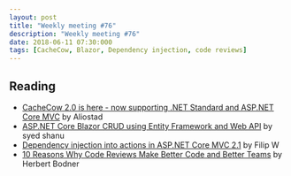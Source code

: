 ```yaml
---
layout: post
title: "Weekly meeting #76"
description: "Weekly meeting #76"
date: 2018-06-11 07:30:000
tags: [CacheCow, Blazor, Dependency injection, code reviews]
--- 
```

 
## Reading

* [CacheCow 2.0 is here - now supporting .NET Standard and ASP.NET Core MVC](http://byterot.blogspot.com/2018/05/cachecow-20-is-here-supporting-netcore-netstandard-aspnetcore-httpclient-aspnetwebapi-etag.html) by Aliostad
* [ASP.NET Core Blazor CRUD using Entity Framework and Web API](https://www.codeproject.com/Articles/1244729/ASP-NET-Core-Blazor-CRUD-using-Entity-Framework-an) by syed shanu
* [Dependency injection into actions in ASP.NET Core MVC 2.1](https://www.strathweb.com/2018/05/dependency-injection-into-actions-in-asp-net-core-mvc-2-1/) by Filip W
* [10 Reasons Why Code Reviews Make Better Code and Better Teams](https://simpleprogrammer.com/why-code-reviews-make-better-code-teams/) by Herbert Bodner